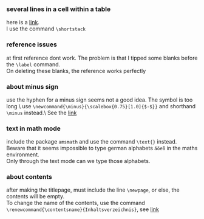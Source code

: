 ### several lines in a cell within a table
here is a [link](https://tex.stackexchange.com/questions/40561/table-with-multiple-lines-in-some-cells).  
I use the command `\shortstack`

### reference issues
at first reference dont work. 
The problem is that I tipped some blanks before the `\label` command.  
On deleting these blanks, the reference works perfectly

### about minus sign
use the hyphen for a minus sign seems not a good idea. The symbol is too long \\
use `\newcommand{\minus}{\scalebox{0.75}[1.0]{$-$}}` and shorthand `\minus` instead.\\
See the [link](https://tex.stackexchange.com/questions/79141/is-there-a-designated-symbol-for-the-negative-sign-in-say-16/500980)

### text in math mode
include the package `amsmath` and use the command `\text{}` instead.  
Beware that it seems impossible to type german alphabets `äöeß` in the maths environment.  
Only through the text mode can we type those alphabets.

### about contents
after making the titlepage, must include the line `\newpage`, or else, the contents will be empty.  
To change the name of the contents, use the command `\renewcommand{\contentsname}{Inhaltsverzeichnis}`, see [link](https://tex.stackexchange.com/questions/28516/how-to-change-the-title-of-toc)